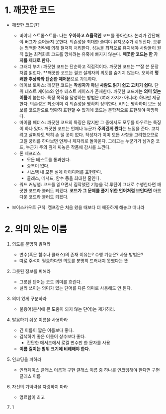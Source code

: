 # 1. 깨끗한 코드

- 깨끗한 코드란?

  - 비야네 스트롭스트룹: 나는 **우아하고 효율적인** 코드를 좋아한다. 논리가 간단해야 버그가 숨어들지 못한다. 의존성을 최대한 줄여야 유지보수가 쉬워진다. 오류는 명백한 전략에 의해 철저히 처리한다. 성능을 최적으로 유지해야 사람들이 원칙 없는 최적화로 코드를 망치려는 유혹에 빠지지 않는다. **깨끗한 코드는 한 가지를 제대로 한다.**
  - 그래디 부치: 깨끗한 코드는 단순하고 직접적이다. 깨끗한 코드는 **잘 쓴 문장처럼 읽힌다. **깨끗한 코드는 결코 설계자의 의도를 숨기지 않는다. 오히려 **명쾌한 추상화와 단순한 제어문**으로 가득하다.  
  - 데이브 토마스: 깨끗한 코드는 **작성자가 아닌 사람도 읽기 쉽고 고치기 쉽다.** 단위 테스트 케이스와 인수 테스트 케이스가 존재한다. 깨끗한 코드에는 **의미 있는 이름**이 붙는다. 특정 목적을 달성하는 방법은 (여러 가지가 아니라) 하나만 제공한다. 의존성은 최소이며 각 의존성을 명확히 정의한다. API는 명확하며 모든 정보를 코드만으로 명확히 표현할 수 없기에 코드는 문학적으로 표현해야 마땅하다.
  - 마이클 페더스: 깨끗한 코드의 특징은 많지만 그 중에서도 모두를 아우르는 특징이 하나 있다. 깨끗한 코드는 언제나 누군가 **주의깊게 짰다**는 느낌을 준다. 고치려고 살펴봐도 딱히 손 댈 곳이 없다. 작성자가 이미 모든 사항을 고려했으므로 고칠 궁리를 하다보면 언제나 제자리로 돌아온다. 그리고는 누군가가 남겨준 코드, 누군가 주의 깊게 짜놓은 작품에 감사를 느낀다.
  - 론 제프리스
    - 모든 테스트를 통과한다.
    - 중복이 없다.
    - 시스템 내 모든 설계 아이디어를 표현한다.
    - 클래스, 메서드, 함수 등을 최대한 줄인다.
  - 워드 커닝햄: 코드를 읽으면서 짐작했던 기능을 각 루틴이 그대로 수행한다면 깨끗한 코드라 불러도 되겠다. **코드가 그 문제를 풀기 위한 언어처럼 보인다면** 아름다운 코드라 불러도 되겠다.

  

- 보이스카우트 규칙: 캠프장은 처음 왔을 때보다 더 깨끗하게 해놓고 떠나라



# 2. 의미 있는 이름

1. 의도를 분명히 밝혀라
   - 변수(혹은 함수나 클래스)의 존재 이유는? 수행 기능은? 사용 방법은?
   - 따로 주석이 필요하다면 의도를 분명히 드러내지 못했다는 뜻

2. 그릇된 정보를 피해라
   - 그릇된 단어는 코드 의미를 흐린다.
   - 널리 쓰이는 의미가 있는 단어를 다른 의미로 사용해도 안 된다.
3. 의미 있게 구분하라
   - 불용어(분석에 큰 도움이 되지 않는 단어)는 제거하라.
4. 발음하기 쉬운 이름을 사용하라
   - 긴 이름이 짧은 이름보다 좋다.
   - 검색하기 좋은 이름이 상수보다 좋다.
     - 간단한 메서드에서 로컬 변수만 한 문자를 사용
   - **이름 길이는 범위 크기에 비례해야 한다.**
5. 인코딩을 피하라
   - 인터페이스 클래스 이름과 구현 클래스 이름 중 하나를 인코딩해야 한다면 구현 클래스 이름
6. 자신의 기억력을 자랑하지 마라
   - 명료함이 최고
7. 1


